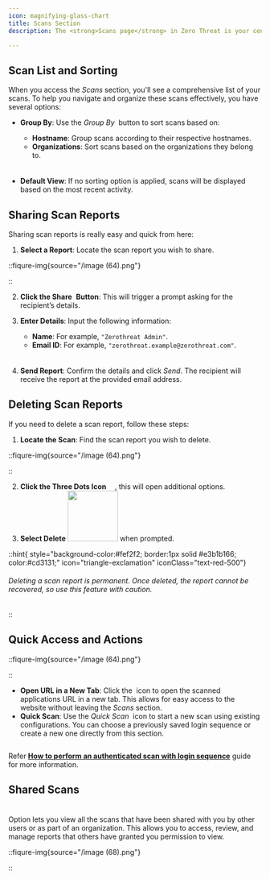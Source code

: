 ```yaml
---
icon: magnifying-glass-chart
title: Scans Section
description: The <strong>Scans page</strong> in Zero Threat is your central hub for managing and viewing all scan activities. Here, you can access details about scans you've performed and those that have been shared with you.

---
```


## Scan List and Sorting

When you access the _Scans_ section, you'll see a comprehensive list of your scans. To help you navigate and organize these scans effectively, you have several options:

*   **Group By**: Use the _Group By_ <img src="/image (54).png" alt="" data-size="line" style="display:inline"> button to sort scans based on:

    * **Hostname**: Group scans according to their respective hostnames.
    * **Organizations**: Sort scans based on the organizations they belong to.

    
    <img src="/image (53).png" alt="" data-size="line" style="display:block; margin:0 auto; margin-top:20px;">

* **Default View**: If no sorting option is applied, scans will be displayed based on the most recent activity.

## Sharing Scan Reports

Sharing scan reports is really easy and quick from here:

1. **Select a Report**: Locate the scan report you wish to share.

::fiqure-img{source="/image (64).png"}
<!-- <img src="/image (64).png" alt="" > -->
::

2. **Click the Share** <img src="/image (59).png" alt="" style="display:inline"> **Button**: This will trigger a prompt asking for the recipient’s details.
3.  **Enter Details**: Input the following information:

    * **Name**: For example, `"Zerothreat Admin"`.
    * **Email ID**: For example, `"zerothreat.example@zerothreat.com"`.

    <img src="/image (76).png" alt="" style="display:block; margin:0px auto; margin-top:20px;">

    <!-- ::fiqure-img{source="/image (76).png"} -->
    <!-- <img src="/image (76).png" alt="" > -->
    <!-- :: -->
    <!-- &#x20;                                            ![](https://karms-organization.gitbook.io/~gitbook/image?url=https%3A%2F%2F1825008717-files.gitbook.io%2F%7E%2Ffiles%2Fv0%2Fb%2Fgitbook-x-prod.appspot.com%2Fo%2Fspaces%252Fs6Y7hKb1RwZWFZo4EnUm%252Fuploads%252F8RkRXIyuDKWHhOBsfsUg%252Fimage.png%3Falt%3Dmedia%26token%3D05ebf001-76b7-4dc9-8cb4-5c3e2fe77468\&width=768\&dpr=4\&quality=100\&sign=d524d320\&sv=1) -->
4. **Send Report**: Confirm the details and click _Send_. The recipient will receive the report at the provided email address.

## Deleting Scan Reports

If you need to delete a scan report, follow these steps:

1. **Locate the Scan**: Find the scan report you wish to delete.

::fiqure-img{source="/image (64).png"}
<!-- <img src="/image (64).png" alt="" > -->
::

2. **Click the Three Dots Icon** <img src="/image (62).png" width="13px" alt="" style="display:inline">, this will open additional options.
3. **Select Delete** <img src="/image (61).png" alt="" width="100px" style="display:inline"> when prompted.

::hint{ style="background-color:#fef2f2; border:1px solid #e3b1b166; color:#cd3131;" icon="triangle-exclamation" iconClass="text-red-500"}


###### Deleting a scan report is permanent. Once deleted, the report cannot be recovered, so use this feature with caution.
::

## Quick Access and Actions


::fiqure-img{source="/image (64).png"}
<!-- <img src="/image (64).png" alt="" > -->
::


* **Open URL in a New Tab**: Click the <img src="/image (63).png" alt="" style="display:inline"> icon to open the scanned applications URL in a new tab. This allows for easy access to the website without leaving the _Scans_ section.
* **Quick Scan**: Use the _Quick Scan_ <img src="/image (65).png" alt="" style="display:inline"> icon to start a new scan using existing configurations. You can choose a previously saved login sequence or create a new one directly from this section.

<img src="/image (66).png" alt="">

Refer [**How to perform an authenticated scan with login sequence**](../getting-started/authenticated-scan/scan-with-login-sequence.md#how-to-perform-an-authenticated-scan-with-login-sequence "mention") guide for more information.&#x20;

## Shared Scans

<img src="/image (67).png" alt="" style="display:block; margin-bottom:20px; margin-top:0px;"> Option lets you view all the scans that have been shared with you by other users or as part of an organization. This allows you to access, review, and manage reports that others have granted you permission to view.

::fiqure-img{source="/image (68).png"}
<!-- <img src="/image (68).png" alt="" > -->
::

